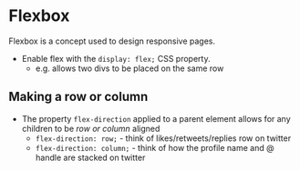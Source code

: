 # Flexbox
Flexbox is a concept used to design responsive pages.
* Enable flex with the `display: flex;` CSS property.
  * e.g. allows two divs to be placed on the same row

## Making a row or column
* The property `flex-direction` applied to a parent element allows for any children to be *row or column* aligned
  * `flex-direction: row;` - think of likes/retweets/replies row on twitter
  * `flex-direction: column;` - think of how the profile name and @ handle are stacked on twitter

